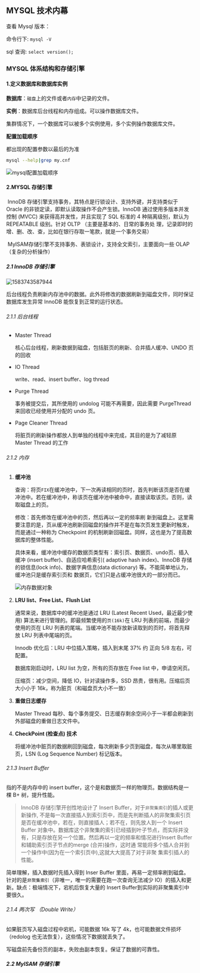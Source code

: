 

## MYSQL 技术内幕

查看 Mysql 版本：

命令行下: `mysql -V`

sql 查询: `select version();`

### MYSQL 体系结构和存储引擎

#### 1.定义数据库和数据库实例

**数据库**：`磁盘`上的文件或者`内存`中记录的文件。

**实例**：数据库后台线程和内存组成。可以操作数据库文件。

集群情况下，一个数据库可以被多个实例使用，多个实例操作数据库文件。



**配置加载顺序**

都出现的配置参数以最后的为准

```sh
mysql --help|grep my.cnf
```

![mysql配置加载顺序](https://i.loli.net/2020/02/25/qionUVumYPQvLzD.png)





#### 2.MYSQL 存储引擎

​		InnoDB 存储引擎支持事务，其特点是行锁设计、支持外键，并支持类似于 Oracle 的非锁定读，即默认读取操作不会产生锁。InnoDB 通过使用多版本并发控制 (MVCC) 来获得高并发性，并且实现了 SQL 标准的 4 种隔离级别，默认为 REPEATABLE 级别。针对 OLTP （主要是基本的、日常的事务处	理，记录即时的增、删、改、查，比如在银行存取一笔款，就是一个事务交易） 

​	MyISAM存储引擎不支持事务、表锁设计，支持全文索引，主要面向一些 OLAP（复杂的分析操作）

##### 2.1 InnoDB 存储引擎

![1583743587944](https://i.loli.net/2020/03/09/kTqgG9m3whrCNOK.png)

后台线程负责刷新内存池中的数据。此外将修改的数据刷新到磁盘文件，同时保证数据库发生异常 InnoDB 能恢复到正常的运行状态。

###### 2.1.1 后台线程

- Master Thread

  核心后台线程，刷新数据到磁盘，包括脏页的刷新、合并插人缓冲、UNDO 页的回收

- IO Thread

  write、read、insert buffer、log thread

- Purge Thread

  事务被提交后，其所使用的 undolog 可能不再需要，因此需要 PurgeThread 来回收已经使用并分配的 undo 页。

- Page Cleaner Thread

  将脏页的刷新操作都放人到单独的线程中来完成，其目的是为了减轻原 Master Thread 的工作

###### 2.1.2 内存

1. **缓冲池**

   查询：将页`FIX`在缓冲池中，下一次再读相同的页时，首先判断该页是否在缓冲池中。若在缓冲池中，称该页在缓冲池中被命中，直接读取该页。否则，读取磁盘上的页。

   修改：首先修改在缓冲池中的页，然后再以一定的频率刷
   新到磁盘上。这里需要注意的是，页从缓冲池刷新回磁盘的操作并不是在每次页发生更新时触发，而是通过一种称为 Checkpoint 的机制刷新回磁盘。同样，这也是为了提高数
   据库的整体性能。

   具体来看，缓冲池中缓存的数据页类型有：索引页、数据页、undo页、插入缓冲
   (insert buffer)、自适应哈希索引( adaptive hash index)、InnoDB 存储的锁信息(lock
   info)、数据字典信息(data dictionary) 等。不能简单地认为，缓冲池只是缓存索引页和
   数据页，它们只是占缓冲池很大的一部分而已。

   ![内存数据对象](https://i.loli.net/2020/03/09/swPFeVJnRljCGpm.png)

2. **LRU list、Free List、Flush List**

   通常来说，数据库中的缓冲池是通过 LRU (Latest Recent Used，最近最少使用) 算法来进行管理的。即最频繁使用的`页(16k)`在 LRU 列表的前端，而最少使用的页在
   LRU 列表的尾端。当缓冲池不能存放新读取到的页时，将首先释放 LRU 列表中尾端的页。

   Innodb 优化后：LRU 中位插入策略，插入到末尾 37% 约 正向 5/8 左右，可配置。

   数据库刚启动时，LRU list 为空，所有的页存放在 Free list 中，申请空闲页。

   压缩页：减少空间，降低 IO，针对读操作多，SSD 昂贵，很有用。压缩后页大小小于 16k，称为脏页（和磁盘页大小不一致）

3. **重做日志缓存**

   Master Thread 每秒、每个事务提交、日志缓存剩余空间小于一半都会刷新到外部磁盘的重做日志文件中。

4. **CheckPoint (检查点) 技术**

   将缓冲池中脏页的数据刷回到磁盘，每次刷新多少页到磁盘，每次从哪里取脏页，LSN (Log Sequence Number) 标记版本。

###### 2.1.3 Insert Buffer

指的不是内存中的 insert buffer，这个是和数据页一样的物理页。数据结构是一棵 B+ 树，提升性能。

> InnoDB 存储引擎开创性地设计了 Insert Buffer，对于`非聚集索引`的插人或更新操作,
> 不是每一次直接插人到索引页中，而是先判断插人的非聚集索引页是否在缓冲池中，若在，则直接插人；若不在，则先放人到一个 Insert Buffer 对象中。数据库这个非聚集的索引已经插到叶子节点，而实际并没有，只是存放在另一个位置。然后再以一定的频率和情况进行Insert Buffer和辅助索引页子节点的merge (合并)操作，这时通
> 常能将多个插人合并到一个操作中(因为在一个索引页中),这就大大提高了对于非聚
> 集索引插人的性能。

简单理解，插入数据时先插入得到 Inser Buffer 里面，再易一定频率刷到磁盘。针对的是`非聚集索引`（非唯一，唯一的需要在跑一次查询无法减少 IO）的插入和更新。缺点：极端情况下，宕机后恢复大量的 Insert Buffer到实际的非聚集索引中要很久。

###### 2.1.4 两次写 （Double Write）

如果脏页写入磁盘过程中宕机，可能数据 16k 写了 4k，也可能数据文件损坏（redolog 也无法恢复），这些情况下数据就丢失了。

写磁盘前先备份页的副本，失败由副本恢复。保证了数据的可靠性。



##### 2.2 MyISAM 存储引擎


